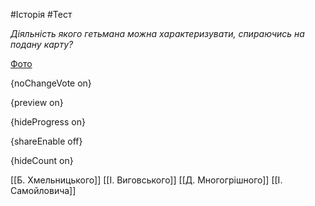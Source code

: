 #Історія #Тест

*Діяльність якого гетьмана можна характеризувати, спираючись на подану карту?*

[Фото](https://zno.osvita.ua//doc/images/znotest/6/691/2.png)

{noChangeVote on}

{preview on}

{hideProgress on}

{shareEnable off}

{hideCount on}

[[Б. Хмельницького]]
[[І. Виговського]]
[[Д. Многогрішного]]
[[І. Самойловича]]
